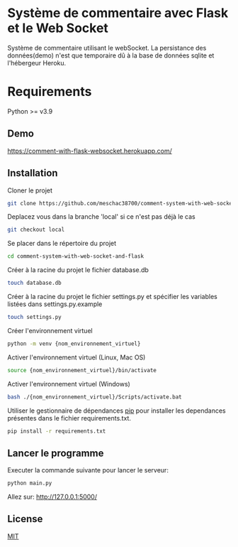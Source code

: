 # Système de commentaire avec Flask et le Web Socket

Système de commentaire utilisant le webSocket.
La persistance des données(demo) n'est que temporaire dû à la base de données sqlite et l'hébergeur Heroku.

# Requirements

Python >= v3.9

## Demo
https://comment-with-flask-websocket.herokuapp.com/

## Installation

Cloner le projet

```bash
git clone https://github.com/meschac38700/comment-system-with-web-socket-and-flask.git
```

Deplacez vous dans la branche 'local' si ce n'est pas déjà le cas

```bash
git checkout local
```

Se placer dans le répertoire du projet

```bash
cd comment-system-with-web-socket-and-flask
```

Créer à la racine du projet le fichier database.db

```bash
touch database.db
```

Créer à la racine du projet le fichier settings.py et spécifier les variables listées dans settings.py.example

```bash
touch settings.py
```

Créer l'environnement virtuel

```bash
python -m venv {nom_environnement_virtuel}
```

Activer l'environnement virtuel (Linux, Mac OS)

```bash
source {nom_environnement_virtuel}/bin/activate
```

Activer l'environnement virtuel (Windows)

```bash
bash ./{nom_environnement_virtuel}/Scripts/activate.bat
```

Utiliser le gestionnaire de dépendances [pip](https://pip.pypa.io/en/stable/) pour installer les dependances présentes dans le fichier requirements.txt.

```bash
pip install -r requirements.txt
```

## Lancer le programme

Executer la commande suivante pour lancer le serveur:

```bash
python main.py
```

Allez sur: http://127.0.0.1:5000/

## License

[MIT](https://choosealicense.com/licenses/mit/)
